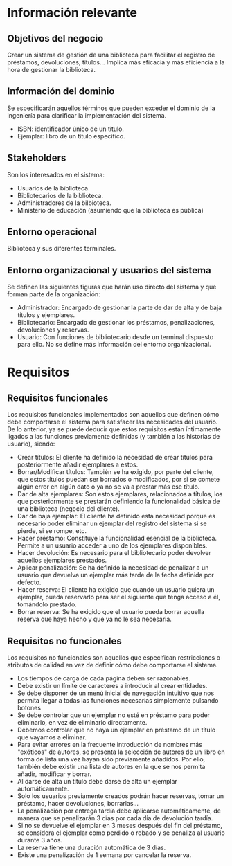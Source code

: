 # Información relevante
## Objetivos del negocio
Crear un sistema de gestión de una biblioteca para facilitar el registro de préstamos, devoluciones, títulos... Implica más eficacia y más eficiencia a la hora de gestionar la biblioteca.

## Información del dominio
Se especificarán aquellos términos que pueden exceder el dominio de la ingeniería para clarificar la implementación del sistema.
* ISBN: identificador único de un título.
* Ejemplar: libro de un título específico.

## Stakeholders
Son los interesados en el sistema: 
* Usuarios de la biblioteca.
* Bibliotecarios de la biblioteca.
* Administradores de la bilbioteca.
* Ministerio de educación (asumiendo que la biblioteca es pública)

## Entorno operacional
Biblioteca y sus diferentes terminales.

## Entorno organizacional y usuarios del sistema
Se definen las siguientes figuras que harán uso directo del sistema y que forman parte de la organización:
* Administrador: Encargado de gestionar la parte de dar de alta y de baja títulos y ejemplares.
* Bibliotecario: Encargado de gestionar los préstamos, penalizaciones, devoluciones y reservas.
* Usuario: Con funciones de bibliotecario desde un terminal dispuesto para ello.
No se define más información del entorno organizacional.

# Requisitos
## Requisitos funcionales
Los requisitos funcionales implementados son aquellos que definen cómo debe comportarse el sistema para satisfacer las necesidades del usuario. De lo anterior, ya se puede deducir que estos requisitos están íntimamente ligados a las funciones previamente definidas (y también a las historias de usuario), siendo:
* Crear títulos: El cliente ha definido la necesidad de crear títulos para posteriormente añadir ejemplares a estos.
* Borrar/Modificar títulos: También se ha exigido, por parte del cliente, que estos títulos puedan ser borrados o modificados, por si se comete algún error en algún dato o ya no se va a prestar más ese título.
* Dar de alta ejemplares: Son estos ejemplares, relacionados a títulos, los que posteriormente se prestarán definiendo la funcionalidad básica de una biblioteca (negocio del cliente).
* Dar de baja ejemplar: El cliente ha definido esta necesidad porque es necesario poder eliminar un ejemplar del registro del sistema si se pierde, si se rompe, etc.
* Hacer préstamo: Constituye la funcionalidad esencial de la biblioteca. Permite a un usuario acceder a uno de los ejemplares disponibles.
* Hacer devolución: Es necesario para el bibliotecario poder devolver aquellos ejemplares prestados.
* Aplicar penalización: Se ha definido la necesidad de penalizar a un usuario que devuelva un ejemplar más tarde de la fecha definida por defecto.
* Hacer reserva: El cliente ha exigido que cuando un usuario quiera un ejemplar, pueda reservarlo para ser el siguiente que tenga acceso a él, tomándolo prestado.
* Borrar reserva: Se ha exigido que el usuario pueda borrar aquella reserva que haya hecho y que ya no le sea necesaria.

## Requisitos no funcionales
Los requisitos no funcionales son aquellos que especifican restricciones o atributos de calidad en vez de definir cómo debe comportarse el sistema.
* Los tiempos de carga de cada página deben ser razonables.
* Debe existir un límite de caracteres a introducir al crear entidades.
* Se debe disponer de un menú inicial de navegación intuitivo que nos permita llegar a todas las funciones necesarias simplemente pulsando botones
* Se debe controlar que un ejemplar no esté en préstamo para poder eliminarlo, en vez de eliminarlo directamente.
* Debemos controlar que no haya un ejemplar en préstamo de un título que vayamos a eliminar.
* Para evitar errores en la frecuente introducción de nombres más "exóticos" de autores, se presenta la selección de autores de un libro en forma de lista una vez hayan sido previamente añadidos. Por ello, también debe existir una lista de autores en la que se nos permita añadir, modificar y borrar.
* Al darse de alta un título debe darse de alta un ejemplar automáticamente.
* Solo los usuarios previamente creados podrán hacer reservas, tomar un préstamo, hacer devoluciones, borrarlas...
* La penalización por entrega tardía debe aplicarse automáticamente, de manera que se penalizarán 3 días por cada día de devolución tardía.
* Si no se devuelve el ejemplar en 3 meses después del fin del préstamo, se considera el ejemplar como perdido o robado y se penaliza al usuario durante 3 años.
* La reserva tiene una duración automática de 3 días.
* Existe una penalización de 1 semana por cancelar la reserva.
